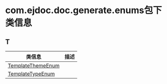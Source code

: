 
# com.ejdoc.doc.generate.enums包下类信息




## T  
|   类信息  |    描述   |  
| ---- | ---- |  
|[TemplateThemeEnum](jdocGenerate/com/ejdoc/doc/generate/enums/TemplateThemeEnum.md)||
|[TemplateTypeEnum](jdocGenerate/com/ejdoc/doc/generate/enums/TemplateTypeEnum.md)||


